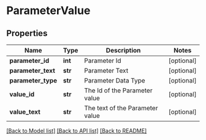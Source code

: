 # ParameterValue

## Properties
Name | Type | Description | Notes
------------ | ------------- | ------------- | -------------
**parameter_id** | **int** | Parameter Id | [optional] 
**parameter_text** | **str** | Parameter Text | [optional] 
**parameter_type** | **str** | Parameter Data Type | [optional] 
**value_id** | **str** | The Id of the Parameter value | [optional] 
**value_text** | **str** | The text of the Parameter value | [optional] 

[[Back to Model list]](../README.md#documentation-for-models) [[Back to API list]](../README.md#documentation-for-api-endpoints) [[Back to README]](../README.md)


